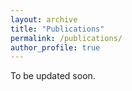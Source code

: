 ```yaml
---
layout: archive
title: "Publications"
permalink: /publications/
author_profile: true
---
```


To be updated soon.
